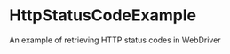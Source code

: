 HttpStatusCodeExample
=====================

An example of retrieving HTTP status codes in WebDriver
